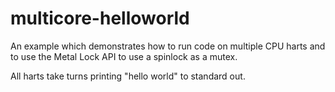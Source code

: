 # multicore-helloworld

An example which demonstrates how to run code on multiple CPU harts and to use
the Metal Lock API to use a spinlock as a mutex.

All harts take turns printing "hello world" to standard out.
